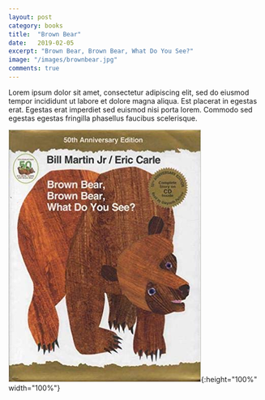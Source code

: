 ```yaml
---
layout: post
category: books
title:  "Brown Bear"
date:   2019-02-05
excerpt: "Brown Bear, Brown Bear, What Do You See?"
image: "/images/brownbear.jpg"
comments: true
---
```



Lorem ipsum dolor sit amet, consectetur adipiscing elit, sed do eiusmod tempor incididunt ut labore et dolore magna aliqua. Est placerat in egestas erat. Egestas erat imperdiet sed euismod nisi porta lorem. Commodo sed egestas egestas fringilla phasellus faucibus scelerisque. 


![](/images/brownbear.jpg){:height="100%" width="100%"}


